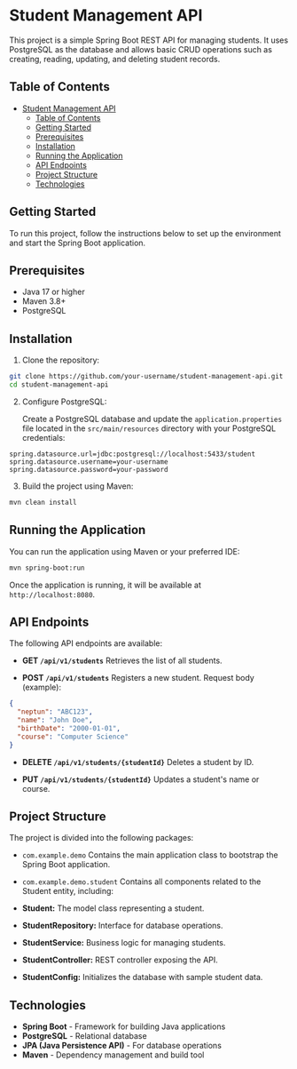 # Student Management API

This project is a simple Spring Boot REST API for managing students. It uses PostgreSQL as the database and allows basic CRUD operations such as creating, reading, updating, and deleting student records.

## Table of Contents

- [Student Management API](#student-management-api)
  - [Table of Contents](#table-of-contents)
  - [Getting Started](#getting-started)
  - [Prerequisites](#prerequisites)
  - [Installation](#installation)
  - [Running the Application](#running-the-application)
  - [API Endpoints](#api-endpoints)
  - [Project Structure](#project-structure)
  - [Technologies](#technologies)

## Getting Started

To run this project, follow the instructions below to set up the environment and start the Spring Boot application.

## Prerequisites

- Java 17 or higher
- Maven 3.8+ 
- PostgreSQL

## Installation

1. Clone the repository:

```bash
git clone https://github.com/your-username/student-management-api.git
cd student-management-api
```

2. Configure PostgreSQL:

    Create a PostgreSQL database and update the `application.properties` file located in the `src/main/resources` directory with your PostgreSQL credentials:

```properties
spring.datasource.url=jdbc:postgresql://localhost:5433/student
spring.datasource.username=your-username
spring.datasource.password=your-password
```

3. Build the project using Maven:

```bash
mvn clean install
```

## Running the Application

You can run the application using Maven or your preferred IDE:

```bash
mvn spring-boot:run
```

Once the application is running, it will be available at `http://localhost:8080`.

## API Endpoints

The following API endpoints are available:

- **GET `/api/v1/students`**
Retrieves the list of all students.

- **POST `/api/v1/students`**
Registers a new student.
Request body (example):

```json
{
  "neptun": "ABC123",
  "name": "John Doe",
  "birthDate": "2000-01-01",
  "course": "Computer Science"
}
```

- **DELETE `/api/v1/students/{studentId}`**
Deletes a student by ID.

- **PUT `/api/v1/students/{studentId}`**
Updates a student's name or course.

## Project Structure
The project is divided into the following packages:

- `com.example.demo`
Contains the main application class to bootstrap the Spring Boot application.

- `com.example.demo.student`
Contains all components related to the Student entity, including:

- **Student:** The model class representing a student.
- **StudentRepository:** Interface for database operations.
- **StudentService:** Business logic for managing students.
- **StudentController:** REST controller exposing the API.
- **StudentConfig:** Initializes the database with sample student data.

## Technologies

- **Spring Boot** - Framework for building Java applications
- **PostgreSQL** - Relational database
- **JPA (Java Persistence API)** - For database operations
- **Maven** - Dependency management and build tool